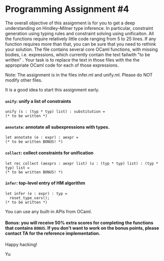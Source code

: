 # Programming Assignment #4


The overall objective of this assignment is for you to get a deep understanding on Hindley–Milner type inference. In particular, constraint generation using typing rules and constraint solving using unificaiton. All the functions require relatively little code ranging from 5 to 25 lines. If any function requires more than that, you can be sure that you need to rethink your solution. The file contains several core OCaml functions, with missing bodies, i.e. expressions, which currently contain the text failwith "to be written" . Your task is to replace the text in those files with the the appropriate OCaml code for each of those expressions.

Note: The assignment is in the files infer.ml and unify.ml. Please do NOT modify other files.

It is a good idea to start this assignment early.


#### `unify`: unify a list of constraints 
```
unify (s : (typ * typ) list) : substitution =
(* to be written *)
```


#### `annotate`: annotate all subexpressions with types.
```
let annotate (e : expr) : aexpr =
(* to be written BONUS! *)
```

#### `collect`: collect constraints for unification
```
let rec collect (aexprs : aexpr list) (u : (typ * typ) list) : (typ * typ) list =
(* to be written BONUS! *)
```

#### `infer`: top-level entry of HM algorithm
```
let infer (e : expr) : typ =
  reset_type_vars();
(* to be written *)
```

You can use any built-in APIs from OCaml. 

#### Bonus: you will receive 50% extra scores for completing the functions that contains `BONUS`. If you don't want to work on the bonus points, please contact TA for the reference implementation.

Happy hacking!

Yu
